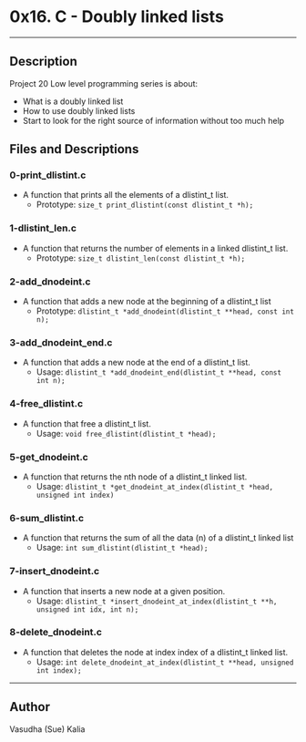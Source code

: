 # 0x16. C - Doubly linked lists
---
## Description

Project 20 Low level programming series is about:
* What is a doubly linked list
* How to use doubly linked lists
* Start to look for the right source of information without too much help

## Files and Descriptions

### 0-print_dlistint.c
* A function that prints all the elements of a dlistint_t list.
  * Prototype: ```size_t print_dlistint(const dlistint_t *h);```

### 1-dlistint_len.c
* A function that returns the number of elements in a linked dlistint_t list.
    * Prototype: ```size_t dlistint_len(const dlistint_t *h);```

### 2-add_dnodeint.c
* A function that adds a new node at the beginning of a dlistint_t list
    * Prototype: ```dlistint_t *add_dnodeint(dlistint_t **head, const int n);```

### 3-add_dnodeint_end.c
* A function that adds a new node at the end of a dlistint_t list.
    * Usage: ```dlistint_t *add_dnodeint_end(dlistint_t **head, const int n);```
    
### 4-free_dlistint.c
* A function that free a dlistint_t list.
    * Usage: ```void free_dlistint(dlistint_t *head);```
    
### 5-get_dnodeint.c
* A function  that returns the nth node of a dlistint_t linked list.
    * Usage: ```dlistint_t *get_dnodeint_at_index(dlistint_t *head, unsigned int index)```
    
### 6-sum_dlistint.c
* A function that returns the sum of all the data (n) of a dlistint_t linked list
    * Usage: ```int sum_dlistint(dlistint_t *head);```
    
### 7-insert_dnodeint.c
* A function that inserts a new node at a given position.
    * Usage: ```dlistint_t *insert_dnodeint_at_index(dlistint_t **h, unsigned int idx, int n);```
    
### 8-delete_dnodeint.c
* A function that deletes the node at index index of a dlistint_t linked list.
    * Usage: ```int delete_dnodeint_at_index(dlistint_t **head, unsigned int index);```
    
---
## Author
Vasudha (Sue) Kalia 
